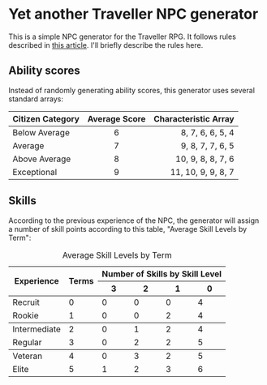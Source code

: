 # Yet another Traveller NPC generator

This is a simple NPC generator for the Traveller RPG. 
It follows rules described in [this article](https://greatdungeonnorth.blogspot.com/2020/02/stock-in-trade-typical-traveller-npcs.html). 
I'll briefly describe the rules here.

## Ability scores

Instead of randomly generating ability scores, this generator uses several standard arrays:

| Citizen Category | Average Score  |      Characteristic Array |
|------------------|:--------------:|--------------------------:|
| Below Average    |       6        |          8, 7, 6, 6, 5, 4 |
| Average          |       7        |          9, 8, 7, 7, 6, 5 |
| Above Average    |       8        |         10, 9, 8, 8, 7, 6 |
| Exceptional      |       9        |        11, 10, 9, 9, 8, 7 |

## Skills

According to the previous experience of the NPC, the generator will assign a number of skill points according to this table, "Average Skill Levels by Term":

<table><caption>Average Skill Levels by Term</caption> <thead>
<tr> <th rowspan="2">Experience</th><th rowspan="2">Terms</th> <th colspan="4">Number of Skills by Skill Level</th> </tr>
<tr> <th>3</th> <th>2</th> <th>1</th> <th>0</th> </tr>
</thead> <tbody>
<tr> <td>Recruit</td><td>0</td> <td>0</td> <td>0</td> <td>0</td> <td>4</td> </tr>
<tr> <td>Rookie</td> <td>1</td> <td>0</td> <td>0</td> <td>2</td> <td>4</td> </tr>
</tbody> <tbody>
<tr> <td>Intermediate</td><td>2</td> <td>0</td> <td>1</td> <td>2</td> <td>4</td> </tr>
<tr> <td>Regular</td><td>3</td> <td>0</td> <td>2</td> <td>2</td> <td>5</td> </tr>
</tbody><tbody>
<tr> <td>Veteran</td><td>4</td> <td>0</td> <td>3</td> <td>2</td> <td>5</td> </tr>
<tr> <td>Elite</td><td>5</td> <td>1</td> <td>2</td> <td>3</td> <td>6</td> </tr>
</tbody> </table>
